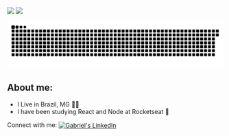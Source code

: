<div>
  <img height="150em" src="https://github-readme-stats.vercel.app/api?username=drayerr&hide=prs,issues,contribs&theme=vue-dark&show_icons=true&count_private=true">
  <img height="150em" src="https://github-readme-stats.vercel.app/api/top-langs/?username=drayerr&layout=compact&theme=vue-dark">
</div>

![Snake animation](https://github.com/drayerr/drayerr/blob/output/github-contribution-grid-snake.svg)

## About me:
- I Live in Brazil, MG 🌱🤠
- I have been studying React and Node at Rocketseat 🚀

<p>
  Connect with me:
  
<a href="https://www.linkedin.com/in/gabriel-gon%C3%A7alves-bb90281aa/" target="_blank">
  <img align="center" alt="Gabriel's LinkedIn" height="30" width="30" src="https://cdn.jsdelivr.net/gh/devicons/devicon/icons/linkedin/linkedin-original.svg" style="max-width:100%;">
</a>
  
</p>

<!--
**Drayerr/Drayerr** is a ✨ _special_ ✨ repository because its `README.md` (this file) appears on your GitHub profile.

Here are some ideas to get you started:

- 🔭 I’m currently working on ...
- 🌱 I’m currently learning ...
- 👯 I’m looking to collaborate on ...
- 🤔 I’m looking for help with ...
- 💬 Ask me about ...
- 📫 How to reach me: ...
- 😄 Pronouns: ...
- ⚡ Fun fact: ...
-->
